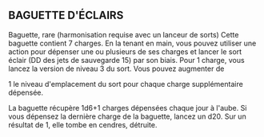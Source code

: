 ## BAGUETTE D'ÉCLAIRS


Baguette, rare (harmonisation requise avec un lanceur de sorts)
Cette baguette contient 7 charges. En la tenant en main,
vous pouvez utiliser une action pour dépenser une ou
plusieurs de ses charges et lancer le sort éclair (DD des jets
de sauvegarde 15) par son biais. Pour 1 charge, vous lancez
la version de niveau 3 du sort. Vous pouvez augmenter de

1 le niveau d'emplacement du sort pour chaque charge
supplémentaire dépensée.

La baguette récupère 1d6+1 charges dépensées chaque
jour à l'aube. Si vous dépensez la dernière charge de la
baguette, lancez un d20. Sur un résultat de 1, elle tombe en
cendres, détruite.
